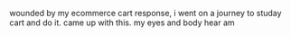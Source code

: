 wounded by my ecommerce cart response, i went on a journey to studay cart and do it.
came up with this. 
my eyes and body hear am
